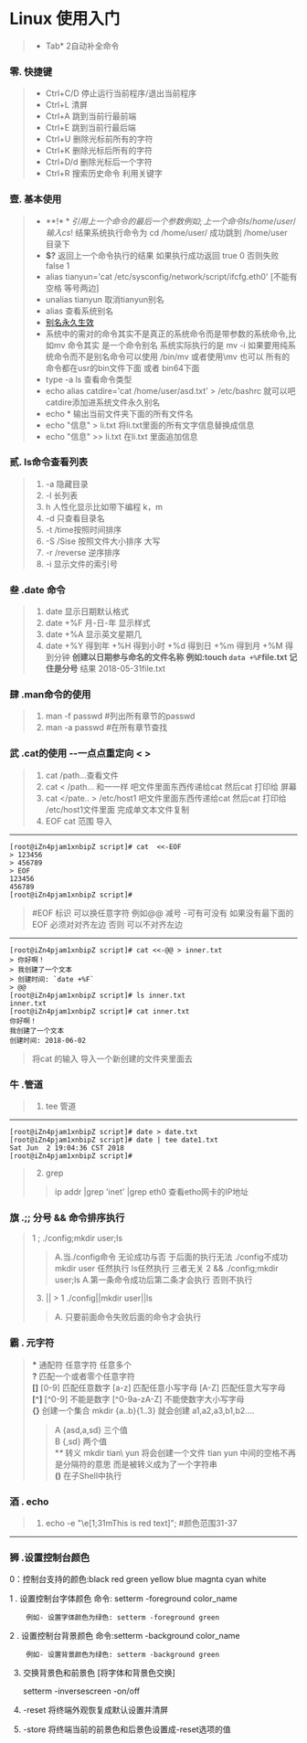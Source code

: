 Linux 使用入门
====
> * Tab* 2自动补全命令
### 零. 快捷键
> * Ctrl+C/D 停止运行当前程序/退出当前程序
> * Ctrl+L 清屏
> * Ctrl+A 跳到当前行最前端
> * Ctrl+E 跳到当前行最后端
> * Ctrl+U 删除光标前所有的字符
> * Ctrl+K 删除光标后所有的字符
> * Ctrl+D/d 删除光标后一个字符
> * Ctrl+R 搜索历史命令 利用关键字
### 壹. 基本使用
> * **!$** 引用上一个命令的最后一个参数 例如; 上一个命令 ls /home/user/ 输入 cs !$ 结果系统执行命令为 cd /home/user/ 成功跳到 /home/user 目录下
> * **$?** 返回上一个命令执行的结果 如果执行成功返回 true 0 否则失败 false 1
> * alias tianyun='cat /etc/sysconfig/network/script/ifcfg.eth0' [不能有空格 等号两边]
> * unalias tianyun 取消tianyun别名
> * alias 查看系统别名
> * [别名永久生效](https://blog.csdn.net/u013521296/article/details/77898908)
> * 系统中的需对的命令其实不是真正的系统命令而是带参数的系统命令,比如mv 命令其实 是一个命令别名 系统实际执行的是 mv -i 如果要用纯系统命令而不是别名命令可以使用 /bin/mv 或者使用\mv 也可以 所有的命令都在usr的bin文件下面 或者 bin64下面
> * type -a ls 查看命令类型
> * echo  alias catdire='cat /home/user/asd.txt' > /etc/bashrc 就可以吧catdire添加进系统文件永久别名
> * echo * 输出当前文件夹下面的所有文件名
> * echo "信息" > li.txt 将li.txt里面的所有文字信息替换成信息
> * echo "信息" >> li.txt 在li.txt 里面追加信息
### 贰. ls命令查看列表
> 1. -a 隐藏目录
> 2. -l 长列表
> 3. h 人性化显示比如带下编程 k，m
> 4. -d 只查看目录名
> 5. -t  /time按照时间排序
> 6. -S /Sise 按照文件大小排序 大写
> 7. -r /reverse 逆序排序
> 8. -i 显示文件的索引号
### 叁 .date 命令
> 1. date 显示日期默认格式  
> 2. date +%F 月-日-年 显示样式
> 3. date +%A 显示英文星期几
> 4. date +%Y 得到年 +%H 得到小时 +%d 得到日 +%m 得到月 +%M 得到分钟
> **创建以日期参与命名的文件名称  例如:touch `data +%F`file.txt 记住是分号** 结果 2018-05-31file.txt
### 肆 .man命令的使用
> 1. man -f passwd #列出所有章节的passwd  
> 2. man -a passwd #在所有章节查找
### 武 .cat的使用 --一点点重定向 < >
> 1. cat /path...查看文件
> 2. cat < /path... 和一一样 吧文件里面东西传递给cat  然后cat 打印给 屏幕
> 3. cat </pate.. > /etc/host1 吧文件里面东西传递给cat 然后cat 打印给 /etc/host1文件里面  完成单文本文件复制
> 4. EOF cat 范围 导入
----
``` Shell
[root@iZn4pjam1xnbipZ script]# cat  <<-EOF
> 123456
> 456789
> EOF
123456
456789
[root@iZn4pjam1xnbipZ script]# 
```
> #EOF 标识  可以换任意字符 例如@@ 减号 -可有可没有 如果没有最下面的EOF 必须对对齐左边 否则 可以不对齐左边
----
``` Shell
[root@iZn4pjam1xnbipZ script]# cat <<-@@ > inner.txt
> 你好啊！
> 我创建了一个文本
> 创建时间: `date +%F`
> @@
[root@iZn4pjam1xnbipZ script]# ls inner.txt 
inner.txt
[root@iZn4pjam1xnbipZ script]# cat inner.txt 
你好啊！
我创建了一个文本
创建时间: 2018-06-02
```
> 将cat 的输入 导入一个新创建的文件夹里面去

### 牛 .管道
> 1. tee 管道 
----
``` Shell
[root@iZn4pjam1xnbipZ script]# date > date.txt
[root@iZn4pjam1xnbipZ script]# date | tee date1.txt
Sat Jun  2 19:04:36 CST 2018
[root@iZn4pjam1xnbipZ script]# 
```
> 2. grep
>> ip addr |grep 'inet' |grep eth0 查看etho网卡的IP地址
### 旗 .;; 分号 && 命令排序执行
> 1 ; ./config;mkdir user;ls 
>> A.当./config命令 无论成功与否 于后面的执行无法   ./config不成功 mkdir user 任然执行 ls任然执行 三者无关
> 2 && ./config;mkdir user;ls 
>> A.第一条命令成功后第二条才会执行  否则不执行  
> 3. || > 1 ./config||mkdir user||ls 
>> A. 只要前面命令失败后面的命令才会执行
### 霸 . 元字符
> **\*** 通配符 任意字符 任意多个  
> **?** 匹配一个或者零个任意字符  
> **[]** [0-9] 匹配任意数字 [a-z] 匹配任意小写字母 [A-Z] 匹配任意大写字母  
> **[^]** [^0-9] 不能是数字 [^0-9a-zA-Z] 不能使数字大小写字母  
> **{}** 创建一个集合  mkdir {a..b}{1..3} 就会创建 a1,a2,a3,b1,b2....  
>> A {asd,a,sd} 三个值  
>> B {,sd} 两个值  
> **\** 转义 mkdir tian\ yun  将会创建一个文件 tian yun  中间的空格不再是分隔符的意思 而是被转义成为了一个字符串  
> **()** 在子Shell中执行  
### 酒 . echo 

> 1. echo -e "\e[1;31mThis is red text]"; #颜色范围31-37 
-----
### 狮 .设置控制台颜色 

   0：控制台支持的颜色:black red green yellow blue magnta cyan white

   1 .  设置控制台字体颜色  命令: setterm -foreground color_name    

        例如- 设置字体颜色为绿色: setterm -foreground green 

   2 . 设置控制台背景颜色  命令:setterm -background color_name   

        例如- 设置背景颜色为绿色: setterm -background green

   3. 交换背景色和前景色  [将字体和背景色交换]

        setterm -inversescreen -on/off

   4. -reset 将终端外观恢复成默认设置并清屏

   5. -store 将终端当前的前景色和后景色设置成-reset选项的值
 
